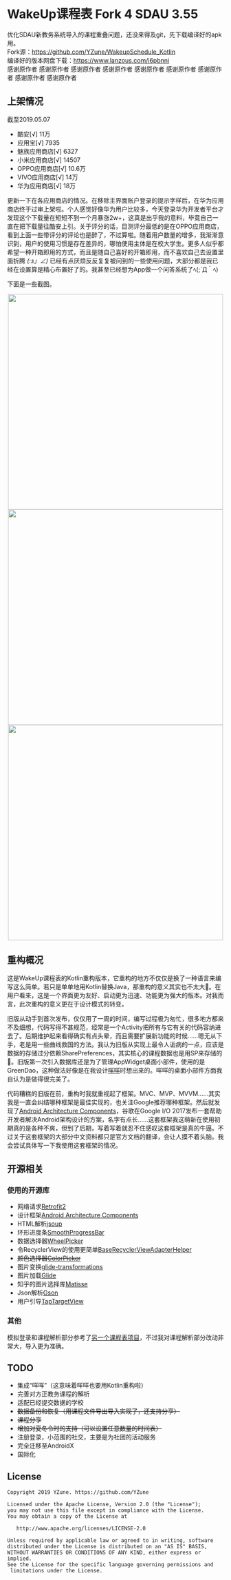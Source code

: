 # WakeUp课程表 Fork 4 SDAU 3.55


优化SDAU新教务系统导入的课程重叠问题，还没来得及git，先下载编译好的apk用。
<br>Fork源：https://github.com/YZune/WakeupSchedule_Kotlin
<br>编译好的版本网盘下载：https://www.lanzous.com/i6pbnni
<br>感谢原作者    感谢原作者     感谢原作者      感谢原作者      感谢原作者      感谢原作者      感谢原作者     感谢原作者      感谢原作者 
<!--<img src="https://ws2.sinaimg.cn/large/006tKfTcgy1g13w95fzj4j3060060wf2.jpg" height="216">
| 平台 | 下载地址 |
| :----: | :----: |
| Google Play | <a href='https://play.google.com/store/apps/details?id=com.suda.yzune.wakeupschedule.pro'><img alt='Get it on Google Play' src='https://i.loli.net/2018/06/27/5b32eac49f930.png' height="60"/> |
| 酷安 | <a href='https://www.coolapk.com/apk/159120'><img alt='去酷安下载' src='https://ws4.sinaimg.cn/large/006tNc79ly1fsphx16ybdj30go06st8q.jpg' height="60"/>|
-->


## 上架情况

截至2019.05.07

- 酷安[√] 11万
- 应用宝[√] 7935
- 魅族应用商店[√] 6327
- 小米应用商店[√] 14507
- OPPO应用商店[√] 10.6万
- VIVO应用商店[√] 14万
- 华为应用商店[√] 18万

更新一下在各应用商店的情况。在移除主界面账户登录的提示字样后，在华为应用商店终于过审上架啦。个人感觉好像华为用户比较多，今天登录华为开发者平台才发现这个下载量在短短不到一个月暴涨2w+，这真是出乎我的意料，毕竟自己一直在把下载量往酷安上引。关于评分的话，目测评分最低的是在OPPO应用商店，看到上面一些带评分的评论也是醉了，不过算啦。随着用户数量的增多，我渐渐意识到，用户的使用习惯是存在差异的，哪怕使用主体是在校大学生。更多人似乎都希望一种开箱即用的方式，而且是随自己喜好的开箱即用，而不喜欢自己去设置里面折腾 _(:з」∠)_ 已经有点厌烦反反复复被问到的一些使用问题，大部分都是我已经在设置算是精心布置好了的。我甚至已经想为App做一个问答系统了ﾍ(;´Д｀ﾍ)

下面是一些截图。

<div align="center">
    <img src="https://ws2.sinaimg.cn/large/006tNbRwgy1fw81qicpytj30dc0nqjxa.jpg" height="500">
    <img src="https://ws4.sinaimg.cn/large/006tNbRwgy1fw81qzeiwdj30dc0nqq7c.jpg" height="500">
    <img src="https://ws2.sinaimg.cn/large/006tNbRwgy1fw81sts3agj30dc0nqkef.jpg" height="500">
</div>


## 重构概况

这是WakeUp课程表的Kotlin重构版本，它重构的地方不仅仅是换了一种语言来编写这么简单。若只是单单地用Kotlin替换Java，那重构的意义其实也不太大🤔。在用户看来，这是一个界面更为友好、启动更为迅速、功能更为强大的版本。对我而言，此次重构的意义更在于设计模式的转变。

旧版从动手到首次发布，仅仅用了一周的时间，编写过程极为匆忙，很多地方都来不及细想，代码写得不甚规范，经常是一个Activity把所有与它有关的代码容纳进去了。后期维护起来看得确实有点头晕，而且需要扩展新功能的时候……嗯无从下手，老是用一些曲线救国的方法。我认为旧版从实现上最令人诟病的一点，应该是数据的存储过分依赖SharePreferences，其实核心的课程数据也是用SP来存储的🤣。旧版第一次引入数据库还是为了管理AppWidget桌面小部件，使用的是GreenDao，这种做法好像是在我设计[咩咩](https://github.com/YZune/YoungCommemoration)时想出来的。咩咩的桌面小部件方面我自认为是做得很完美了。

代码糟糕的旧版在前，重构时我就重视起了框架。MVC、MVP、MVVM……其实我是一直会纠结哪种框架是最佳实现的，也关注Google推荐哪种框架。然后就发现了[Android Architecture Components](https://developer.android.com/topic/libraries/architecture/)，谷歌在Google I/O 2017发布一套帮助开发者解决Android架构设计的方案，名字有点长……这套框架我这萌新在使用初期真的是各种不爽，但到了后期，写着写着就忍不住感叹这套框架是真的牛逼。不过关于这套框架的大部分中文资料都只是官方文档的翻译，会让人摸不着头脑。我会尝试具体写一下我使用这套框架的情况。

## 开源相关

### 使用的开源库

- 网络请求[Retrofit2](https://github.com/square/retrofit)
- 设计框架[Android Architecture Components](https://developer.android.com/topic/libraries/architecture/)
- HTML解析[jsoup](https://github.com/jhy/jsoup)
- 环形进度条[SmoothProgressBar](https://github.com/castorflex/SmoothProgressBar)
- 数据选择器[WheelPicker](https://github.com/AigeStudio/WheelPicker)
- 令RecyclerView的使用更简单[BaseRecyclerViewAdapterHelper](https://github.com/CymChad/BaseRecyclerViewAdapterHelper)
- ~~颜色选择器[ColorPicker](https://github.com/QuadFlask/colorpicker)~~
- 图片变换[glide-transformations](https://github.com/wasabeef/glide-transformations)
- 图片加载[Glide](https://github.com/bumptech/glide)
- 知乎的图片选择库[Matisse](https://github.com/zhihu/Matisse)
- Json解析[Gson](https://github.com/google/gson)
- 用户引导[TapTargetView](https://github.com/KeepSafe/TapTargetView)

### 其他

模拟登录和课程解析部分参考了[另一个课程表项目](https://github.com/mnnyang/ClassSchedule)，不过我对课程解析部分改动非常大，导入更为准确。

## TODO

- 集成“咩咩”（这意味着咩咩也要用Kotlin重构啦）
- 完善对方正教务课程的解析
- 适配已经提交数据的学校
- ~~数据备份和恢复（用课程文件导出导入实现了，还支持分享）~~
- ~~课程分享~~
- ~~增加对夏冬令时的支持（可以设置任意数量的时间表）~~
- 注册登录，小范围的社交，主要是为社团的活动服务
- 完全迁移至AndroidX
- 国际化

## License

```
Copyright 2019 YZune. https://github.com/YZune

Licensed under the Apache License, Version 2.0 (the "License");
you may not use this file except in compliance with the License.
You may obtain a copy of the License at

   http://www.apache.org/licenses/LICENSE-2.0

Unless required by applicable law or agreed to in writing, software
distributed under the License is distributed on an "AS IS" BASIS,
WITHOUT WARRANTIES OR CONDITIONS OF ANY KIND, either express or implied.
See the License for the specific language governing permissions and
 limitations under the License.
 ```
